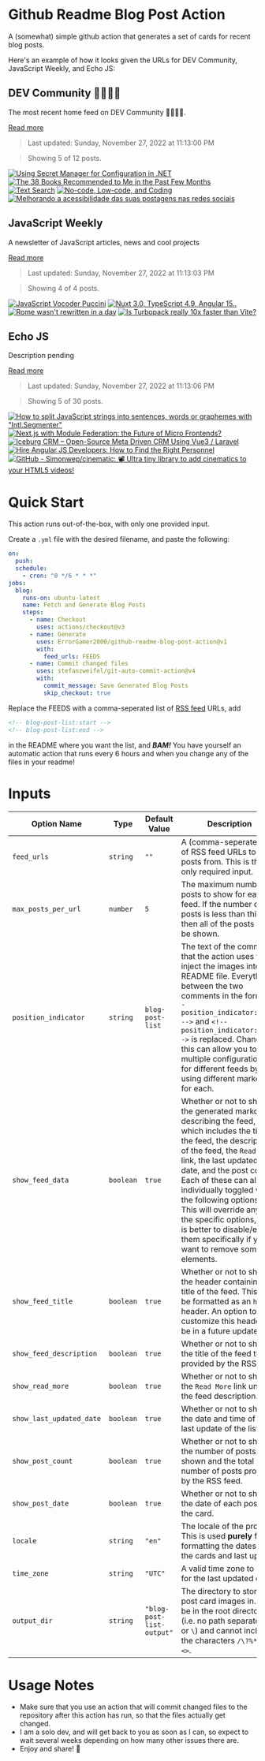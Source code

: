 # Github Readme Blog Post Action

A (somewhat) simple github action that generates a set of cards for recent blog posts.

Here's an example of how it looks given the URLs for DEV Community, JavaScript Weekly, and Echo JS:

<!-- post-list:start -->
## DEV Community 👩‍💻👨‍💻

The most recent home feed on DEV Community 👩‍💻👨‍💻.

[Read more](https://dev.to)
> Last updated: Sunday, November 27, 2022 at 11:13:00 PM

> Showing 5 of 12 posts.

[![Using Secret Manager for Configuration in .NET](https://raw.githubusercontent.com/ErrorGamer2000/github-readme-blog-post-action/main/generated_files/DEV_Community_👩‍💻👨‍💻/Using_Secret_Manager_for_Configuration_in_.NET.svg)](https://dev.to/gkarwchan/using-secret-manager-for-configuration-in-net-2pi2)
[![The 38 Books Recommended to Me in the Past Few Months](https://raw.githubusercontent.com/ErrorGamer2000/github-readme-blog-post-action/main/generated_files/DEV_Community_👩‍💻👨‍💻/The_38_Books_Recommended_to_Me_in_the_Past_Few_Months.svg)](https://dev.to/rockykev/the-38-books-recommended-to-me-in-the-past-few-months-1d35)
[![Text Search](https://raw.githubusercontent.com/ErrorGamer2000/github-readme-blog-post-action/main/generated_files/DEV_Community_👩‍💻👨‍💻/Text_Search.svg)](https://dev.to/986913/text-search-3l53)
[![No-code, Low-code, and Coding](https://raw.githubusercontent.com/ErrorGamer2000/github-readme-blog-post-action/main/generated_files/DEV_Community_👩‍💻👨‍💻/No-code__Low-code__and_Coding.svg)](https://dev.to/function12_io/no-code-low-code-and-coding-4112)
[![Melhorando a acessibilidade das suas postagens nas redes sociais](https://raw.githubusercontent.com/ErrorGamer2000/github-readme-blog-post-action/main/generated_files/DEV_Community_👩‍💻👨‍💻/Melhorando_a_acessibilidade_das_suas_postagens_nas_redes_sociais.svg)](https://dev.to/feministech/melhorando-a-acessibilidade-das-suas-postagens-nas-redes-sociais-27l5)


## JavaScript Weekly

A newsletter of JavaScript articles, news and cool projects

[Read more](https://javascriptweekly.com/)
> Last updated: Sunday, November 27, 2022 at 11:13:03 PM

> Showing 4 of 4 posts.

[![JavaScript Vocoder Puccini](https://raw.githubusercontent.com/ErrorGamer2000/github-readme-blog-post-action/main/generated_files/JavaScript_Weekly/JavaScript_Vocoder_Puccini.svg)](https://javascriptweekly.com/issues/616)
[![Nuxt 3.0, TypeScript 4.9, Angular 15..](https://raw.githubusercontent.com/ErrorGamer2000/github-readme-blog-post-action/main/generated_files/JavaScript_Weekly/Nuxt_3.0__TypeScript_4.9__Angular_15...svg)](https://javascriptweekly.com/issues/615)
[![Rome wasn't rewritten in a day](https://raw.githubusercontent.com/ErrorGamer2000/github-readme-blog-post-action/main/generated_files/JavaScript_Weekly/Rome_wasn't_rewritten_in_a_day.svg)](https://javascriptweekly.com/issues/614)
[![Is Turbopack really 10x faster than Vite?](https://raw.githubusercontent.com/ErrorGamer2000/github-readme-blog-post-action/main/generated_files/JavaScript_Weekly/Is_Turbopack_really_10x_faster_than_Vite_.svg)](https://javascriptweekly.com/issues/613)


## Echo JS

Description pending

[Read more](
http://www.echojs.com
)
> Last updated: Sunday, November 27, 2022 at 11:13:06 PM

> Showing 5 of 30 posts.

[![How to split JavaScript strings into sentences, words or graphemes with "Intl.Segmenter"](https://raw.githubusercontent.com/ErrorGamer2000/github-readme-blog-post-action/main/generated_files/_Echo_JS_/How_to_split_JavaScript_strings_into_sentences__words_or_graphemes_with__Intl.Segmenter_.svg)](/today-i-learned/how-to-split-javascript-strings-with-intl-segmenter/)
[![Next.js with Module Federation: the Future of Micro Frontends?](https://raw.githubusercontent.com/ErrorGamer2000/github-readme-blog-post-action/main/generated_files/_Echo_JS_/Next.js_with_Module_Federation__the_Future_of_Micro_Frontends_.svg)](https://okhivrych.io/nextjs-with-module-federation-the-future-of-micro-frontends)
[![
Iceburg CRM – Open-Source Meta Driven CRM Using Vue3 / Laravel
](https://raw.githubusercontent.com/ErrorGamer2000/github-readme-blog-post-action/main/generated_files/_Echo_JS_/_Iceburg_CRM_–_Open-Source_Meta_Driven_CRM_Using_Vue3___Laravel_.svg)](
https://www.iceburg.ca
)
[![Hire Angular JS Developers: How to Find the Right Personnel](https://raw.githubusercontent.com/ErrorGamer2000/github-readme-blog-post-action/main/generated_files/_Echo_JS_/Hire_Angular_JS_Developers__How_to_Find_the_Right_Personnel.svg)](https://gloriumtech.com/hire-angular-js-developers-why-how-and-where-to-find-the-right-personnel/)
[![GitHub - Simonwep/cinematic: 📽️ Ultra tiny library to add cinematics to your HTML5 videos!](https://raw.githubusercontent.com/ErrorGamer2000/github-readme-blog-post-action/main/generated_files/_Echo_JS_/GitHub_-_Simonwep_cinematic__📽️_Ultra_tiny_library_to_add_cinematics_to_your_HTML5_videos!.svg)](https://github.com/Simonwep/cinematic)


<!-- post-list:end -->

# Quick Start

This action runs out-of-the-box, with only one provided input.

Create a `.yml` file with the desired filename, and paste the following:

```yml
on:
  push:
  schedule:
    - cron: "0 */6 * * *"
jobs:
  blog:
    runs-on: ubuntu-latest
    name: Fetch and Generate Blog Posts
    steps:
      - name: Checkout
        uses: actions/checkout@v3
      - name: Generate
        uses: ErrorGamer2000/github-readme-blog-post-action@v1
        with:
          feed_urls: FEEDS
      - name: Commit changed files
        uses: stefanzweifel/git-auto-commit-action@v4
        with:
          commit_message: Save Generated Blog Posts
          skip_checkout: true
```

Replace the FEEDS with a comma-seperated list of [RSS feed](https://rss.com/blog/how-do-rss-feeds-work/) URLs, add

```md
<!-- blog-post-list:start -->
<!-- blog-post-list:end -->
```

in the README where you want the list, and **_BAM!_** You have yourself an automatic action that runs every 6 hours and when you change any of the files in your readme!

# Inputs

<table>
  <thead>
    <tr>
      <th>Option Name</th>
      <th>Type</th>
      <th>Default Value</th>
      <th>Description</th>
    </tr>
  </thead>
  <tbody>
    <tr>
      <td><code>feed_urls</code></td>
      <td><code>string</code></td>
      <td><code>""</code></td>
      <td>A (comma-seperated) list of RSS feed URLs to load posts from. This is the only required input.</td>
    </tr>
    <tr>
      <td><code>max_posts_per_url</code></td>
      <td><code>number</code></td>
      <td><code>5</code></td>
      <td>The maximum number of posts to show for each feed. If the number of posts is less than this, then all of the posts will be shown.</td>
    </tr>
    <tr>
      <td><code>position_indicator</code></td>
      <td><code>string</code></td>
      <td><code>blog-post-list</code></td>
      <td>The text of the comments that the action uses to inject the images into the README file. Everything between the two comments in the form <code>&lt;!-- position_indicator:start --&gt;</code> and <code>&lt;!-- position_indicator:end --&gt;</code> is replaced. Changing this can allow you to use multiple configurations for different feeds by using different markers for each.</td>
    </tr>
    <tr>
      <td><code>show_feed_data</code></td>
      <td><code>boolean</code></td>
      <td><code>true</code></td>
      <td>Whether or not to show the generated markdown describing the feed, which includes the title of the feed, the description of the feed, the <code>Read More</code> link, the last updated date, and the post count. Each of these can also be individually toggled with the following options. This will override any of the specific options, so it is better to disable/enable them specifically if you want to remove some elements.</td>
    </tr>
    <tr>
      <td><code>show_feed_title</code></td>
      <td><code>boolean</code></td>
      <td><code>true</code></td>
      <td>Whether or not to show the header containing the title of the feed. This will be formatted as an <code>h2</code> header. An option to customize this header will be in a future update.</td>
    </tr>
    <tr>
      <td><code>show_feed_description</code></td>
      <td><code>boolean</code></td>
      <td><code>true</code></td>
      <td>Whether or not to show the title of the feed that is provided by the RSS feed.</td>
    </tr>
    <tr>
      <td><code>show_read_more</code></td>
      <td><code>boolean</code></td>
      <td><code>true</code></td>
      <td>Whether or not to show the <code>Read More</code> link under the feed description.</td>
    </tr>
    <tr>
      <td><code>show_last_updated_date</code></td>
      <td><code>boolean</code></td>
      <td><code>true</code></td>
      <td>Whether or not to show the date and time of the last update of the list.</td>
    </tr>
    <tr>
      <td><code>show_post_count</code></td>
      <td><code>boolean</code></td>
      <td><code>true</code></td>
      <td>Whether or not to show the number of posts shown and the total number of posts provided by the RSS feed.</td>
    </tr>
    <tr>
      <td><code>show_post_date</code></td>
      <td><code>boolean</code></td>
      <td><code>true</code></td>
      <td>Whether or not to show the date of each post on the card.</td>
    </tr>
    <tr>
      <td><code>locale</code></td>
      <td><code>string</code></td>
      <td><code>"en"</code></td>
      <td>The locale of the project. This is used <strong>purely</strong> for formatting the dates of the cards and last update.</td>
    </tr>
    <tr>
      <td><code>time_zone</code></td>
      <td><code>string</code></td>
      <td><code>"UTC"</code></td>
      <td>A valid time zone to use for the last updated date.</td>
    </tr>
    <tr>
      <td><code>output_dir</code></td>
      <td><code>string</code></td>
      <td><code>"blog-post-list-output"</code></td>
      <td>The directory to store the post card images in. Must be in the root directory (i.e. no path separators <code>/</code> or <code>\</code>) and cannot include the characters <code>/\?%*:|"&lt;&gt;</code>.</td>
    </tr>
<!--
    <tr>
      <td><code></code></td>
      <td><cde></cde></td>
      <td><code></code></td>
      <td></td>
    </tr>
-->
  </tbody>
</table>

# Usage Notes

- Make sure that you use an action that will commit changed files to the repository after this action has run, so that the files actually get changed.
- I am a solo dev, and will get back to you as soon as I can, so expect to wait several weeks depending on how many other issues there are.
- Enjoy and share! 🤗
